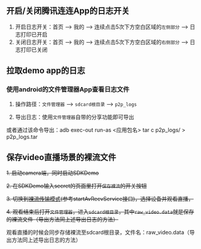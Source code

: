 ## 开启/关闭腾讯连连App的日志开关
1. 开启日志开关：首页 --> 我的 --> 连续点击5次下方空白区域的`左侧部分` --> 日志打印已开启
2. 关闭日志开关：首页 --> 我的 --> 连续点击5次下方空白区域的`右侧部分` --> 日志打印已关闭

## 拉取demo app的日志

### 使用android的文件管理器App查看日志文件
1. 操作路径：`文件管理器` --> `sdcard根目录` --> `p2p_logs`

2. 导出日志：使用`文件管理器`自带的分享功能即可导出

或者通过该命令导出：adb exec-out run-as <应用包名> tar c p2p_logs/ > p2p_logs.tar

## 保存video直播场景的裸流文件

~~1. 启动camera端，同时启动SDKDemo~~

~~2. 在SDKDemo输入secret的页面里打开`保存裸流`的开关按钮~~

~~3. 切换到[裸流传输模式](https://github.com/tencentyun/iot-link-android/blob/master/sdk/video-link-android/doc/AndroidSDK%E8%AF%B4%E6%98%8E.md)(参考startAvRecvService接口)，选择设备并观看直播，~~

~~4. 观看结束后打开`文件管理器`，进入`sdcard根目录`，其中`raw_video.data`就是保存的裸流文件（导出方法同上述导出日志的方法）~~

观看直播的时候会同步存储裸流至sdcard根目录，文件名：raw_video.data（导出方法同上述导出日志的方法）
